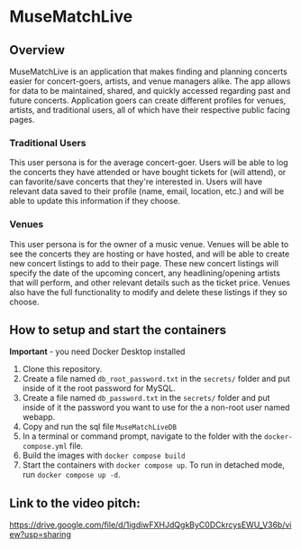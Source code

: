 # MuseMatchLive

## Overview

MuseMatchLive is an application that makes finding and planning concerts easier for concert-goers, artists, and venue managers alike. The app allows for data to be maintained, shared, and quickly accessed regarding past and future concerts. Application goers can create different profiles for venues, artists, and traditional users, all of which have their respective public facing pages.

### Traditional Users

This user persona is for the average concert-goer. Users will be able to log the concerts they have attended or have bought tickets for (will attend), or can favorite/save concerts that they're interested in. Users will have relevant data saved to their profile (name, email, location, etc.) and will be able to update this information if they choose.

### Venues

This user persona is for the owner of a music venue. Venues will be able to see the concerts they are hosting or have hosted, and will be able to create new concert listings to add to their page. These new concert listings will specify the date of the upcoming concert, any headlining/opening artists that will perform, and other relevant details such as the ticket price. Venues also have the full functionality to modify and delete these listings if they so choose.

## How to setup and start the containers

**Important** - you need Docker Desktop installed

1. Clone this repository.
2. Create a file named `db_root_password.txt` in the `secrets/` folder and put inside of it the root password for MySQL.
3. Create a file named `db_password.txt` in the `secrets/` folder and put inside of it the password you want to use for the a non-root user named webapp.
4. Copy and run the sql file `MuseMatchLiveDB`
5. In a terminal or command prompt, navigate to the folder with the `docker-compose.yml` file.
6. Build the images with `docker compose build`
7. Start the containers with `docker compose up`. To run in detached mode, run `docker compose up -d`.

## Link to the video pitch:

https://drive.google.com/file/d/1igdiwFXHJdQgkByC0DCkrcysEWU_V36b/view?usp=sharing
